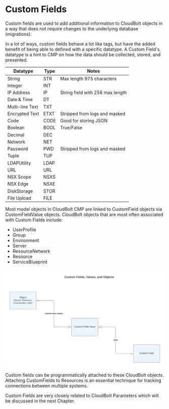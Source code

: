 # Custom Fields

Custom fields are used to add additional information to CloudBolt objects in a way that does not require changes to the underlying database (migrations). 

In a lot of ways, custom fields behave a lot like tags, but have the added benefit of being able to defined with a specific datatype. A Custom Field's datatype is a hint to CMP on how the data should be collected, stored, and presented. 


| Datatype          | Type  | Notes
|-------------------|-------|----------------------------------|
| String            | STR   | Max length 975 characters        |
| Integer           | INT   || 
| IP Address        | IP    | String field with 256 max length |
| Date & Time       | DT    ||
| Multi-line Text   | TXT   ||
| Encrypted Text    | ETXT  | Stripped from logs and masked    |
| Code              | CODE  | Good for storing JSON            |
| Boolean           | BOOL  | True/False                       |
| Decimal           | DEC   ||
| Network           | NET   ||
| Password          | PWD   | Stripped from logs and masked    |
| Tuple             | TUP   |
| LDAPUtility       | LDAP  |
| URL               | URL   |
| NSX Scope         | NSXS  |
| NSX Edge          | NSXE  |
| DiskStorage       | STOR  |
| File Upload       | FILE  |


Most model objects in CloudBolt CMP are linked to CustomField objects via CustomFieldValue objects. CloudBolt objects that are most often associated with Custom Fields include:

* UserProfile
* Group
* Environment
* Server
* ResourceNetwork
* Resource
* ServiceBlueprint

![Relationship between Objects, Custom Fields, and Custom Field Values](../assets/Custom%20Fields.png)

Custom fields can be programmatically attached to these CloudBolt objects. Attaching CustomFields to Resources is an essential technique for tracking connections between multiple systems.

Custom Fields are very closely related to CloudBolt Parameters which will be discussed in the next Chapter.



